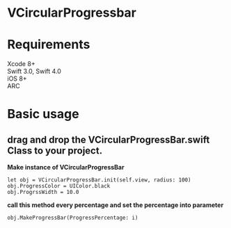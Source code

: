 # VCircularProgressbar

# Requirements
Xcode 8+          
Swift 3.0, Swift 4.0                   
iOS 8+                        
ARC

# Basic usage
## drag and drop the VCircularProgressBar.swift Class to your project. ##

**Make instance of VCircularProgressBar**

```
let obj = VCircularProgressBar.init(self.view, radius: 100)
obj.ProgressColor = UIColor.black
obj.ProgrssWidth = 10.0
```
**call this method every percentage and set the percentage into parameter**
```
obj.MakeProgressBar(ProgressPercentage: i)
```


<a href="https://github.com/vishalkalola1/VCircularProgressbar/blob/master/Progress.gif"><img src="https://github.com/vishalkalola1/VCircularProgressbar/blob/master/Progress.gif" title=""/></a>
